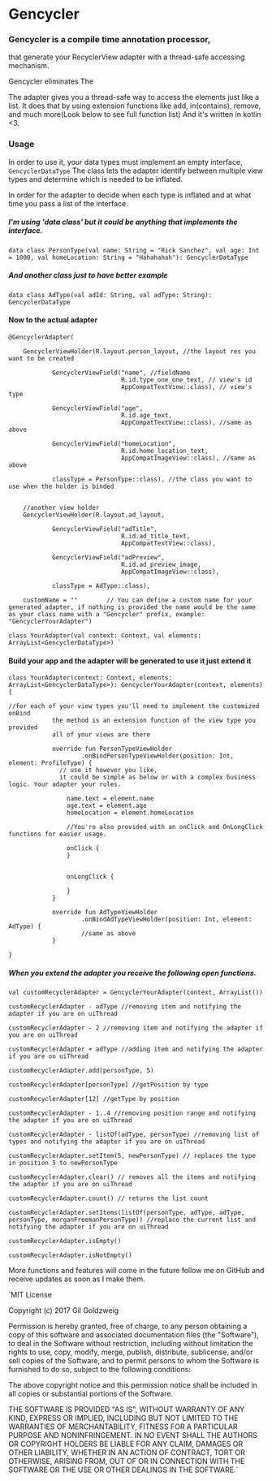 # Gencycler

### Gencycler is a compile time annotation processor,
that generate your RecyclerView adapter with a thread-safe accessing mechanism.

Gencycler eliminates The







The adapter gives you a thread-safe way to access the elements just like a list.
It does that by using extension functions like add, in(contains), remove, and much more(Look below to see full function list)
And it's written in kotlin <3.

### Usage
In order to use it, your data types must implement an empty interface,
`GencyclerDataType`
The class lets the adapter identify between multiple view types and determine which is needed to be inflated.

In order for the adapter to decide when each type is inflated and at what time you pass a list of the interface.


##### I'm using 'data class' but it could be anything that implements the interface.
    data class PersonType(val name: String = "Rick Sanchez", val age: Int = 1000, val homeLocation: String = "Hahahahah"): GencyclerDataType

##### And another class just to have better example
    
    
    data class AdType(val adId: String, val adType: String): GencyclerDataType

#### Now to the actual adapter

    @GencyclerAdapter( 

        GencyclerViewHolder(R.layout.person_layout, //the layout res you want to be created 
            
                GencyclerViewField("name", //fieldName 
                                   R.id.type_one_one_text, // view's id
                                   AppCompatTextView::class), // view's type
                          
                GencyclerViewField("age",
                                   R.id.age_text,
                                   AppCompatTextView::class), //same as above
                
                GencyclerViewField("homeLocation",
                                   R.id.home_location_text,
                                   AppCompatImageView::class), //same as above
                                   
                classType = PersonType::class), //the class you want to use when the holder is binded
        
        
        //another view holder
        GencyclerViewHolder(R.layout.ad_layout,
        
                GencyclerViewField("adTitle",
                                   R.id.ad_title_text,
                                   AppCompatTextView::class),
                
                GencyclerViewField("adPreview",
                                   R.id.ad_preview_image,
                                   AppCompatImageView::class),
                                   
                classType = AdType::class),
                
        customName = ""        // You can define a custom name for your generated adapter, if nothing is provided the name would be the same as your class name with a "Gencycler" prefix, example: "GencyclerYourAdapter")

    class YourAdapter(val context: Context, val elements: ArrayList<GencyclerDataType>) `

#### Build your app and the adapter will be generated to use it just extend it



    class YourAdapter(context: Context, elements: ArrayList<GencyclerDataType>): GencyclerYourAdapter(context, elements) {

    //for each of your view types you'll need to implement the customized onBind
                the method is an extension function of the view type you provided
                all of your views are there

                override fun PersonTypeViewHolder
                        .onBindPersonTypeViewHolder(position: Int, element: ProfileType) {
                  // use it however you like,
                  it could be simple as below or with a complex business logic. Your adapter your rules.
                   
                    name.text = element.name
                    age.text = element.age
                    homeLocation = element.homeLocation

                    //You're also provided with an onClick and OnLongClick functions for easier usage.
                    
                    onClick {
                    }


                    onLongClick {

                    }
                }

                override fun AdTypeViewHolder
                        .onBindAdTypeViewHolder(position: Int, element: AdType) {
                        //same as above
                }

    }

##### When you extend the adapter you receive the following open functions.


`val customRecyclerAdapter = GencyclerYourAdapter(context, ArrayList())`

`customRecyclerAdapter - adType
//removing item and notifying the adapter if you are on uiThread`
    
`customRecyclerAdapter - 2 //removing item and notifying the adapter if you are on uiThread`
    
`customRecyclerAdapter + adType //adding item and notifying the adapter if you are on uiThread`

`customRecyclerAdapter.add(personType, 5)`

`customRecyclerAdapter[personType] //getPosition by type`

`customRecyclerAdapter[12] //getType by position`

`customRecyclerAdapter - 1..4 //removing position range and notifying the adapter if you are on uiThread`

`customRecyclerAdapter - listOf(adType, personType) //removing list of types and notifying the adapter if you are on uiThread`

`customRecyclerAdapter.setItem(5, newPersonType) // replaces the type in position 5 to newPersonType`

`customRecyclerAdapter.clear() // removes all the items and notifying the adapter if you are on uiThread`

`customRecyclerAdapter.count() // returns the list count `

`customRecyclerAdapter.setItems(listOf(personType, adType, adType, personType, morganFreemanPersonType)) //replace the current list and notifying the adapter if you are on uiThread`

`customRecyclerAdapter.isEmpty()`

`customRecyclerAdapter.isNotEmpty()`

 More functions and features will come in the future follow me on GitHub and receive updates as soon as I make them.


`MIT License

Copyright (c) 2017 Gil Goldzweig

Permission is hereby granted, free of charge, to any person obtaining a copy
of this software and associated documentation files (the "Software"), to deal
in the Software without restriction, including without limitation the rights
to use, copy, modify, merge, publish, distribute, sublicense, and/or sell
copies of the Software, and to permit persons to whom the Software is
furnished to do so, subject to the following conditions:

The above copyright notice and this permission notice shall be included in all
copies or substantial portions of the Software.

THE SOFTWARE IS PROVIDED "AS IS", WITHOUT WARRANTY OF ANY KIND, EXPRESS OR
IMPLIED, INCLUDING BUT NOT LIMITED TO THE WARRANTIES OF MERCHANTABILITY,
FITNESS FOR A PARTICULAR PURPOSE AND NONINFRINGEMENT. IN NO EVENT SHALL THE
AUTHORS OR COPYRIGHT HOLDERS BE LIABLE FOR ANY CLAIM, DAMAGES OR OTHER
LIABILITY, WHETHER IN AN ACTION OF CONTRACT, TORT OR OTHERWISE, ARISING FROM,
OUT OF OR IN CONNECTION WITH THE SOFTWARE OR THE USE OR OTHER DEALINGS IN THE
SOFTWARE.`
